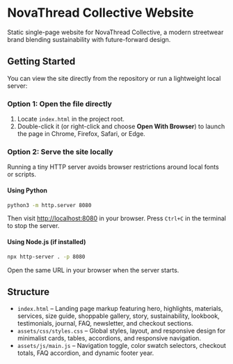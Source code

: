 # NovaThread Collective Website

Static single-page website for NovaThread Collective, a modern streetwear brand blending sustainability with future-forward design.

## Getting Started

You can view the site directly from the repository or run a lightweight local server:

### Option 1: Open the file directly
1. Locate `index.html` in the project root.
2. Double-click it (or right-click and choose **Open With Browser**) to launch the page in Chrome, Firefox, Safari, or Edge.

### Option 2: Serve the site locally
Running a tiny HTTP server avoids browser restrictions around local fonts or scripts.

#### Using Python
```bash
python3 -m http.server 8080
```
Then visit [http://localhost:8080](http://localhost:8080) in your browser. Press `Ctrl+C` in the terminal to stop the server.

#### Using Node.js (if installed)
```bash
npx http-server . -p 8080
```
Open the same URL in your browser when the server starts.

## Structure

- `index.html` – Landing page markup featuring hero, highlights, materials, services, size guide, shoppable gallery, story, sustainability, lookbook, testimonials, journal, FAQ, newsletter, and checkout sections.
- `assets/css/styles.css` – Global styles, layout, and responsive design for minimalist cards, tables, accordions, and responsive navigation.
- `assets/js/main.js` – Navigation toggle, color swatch selectors, checkout totals, FAQ accordion, and dynamic footer year.
